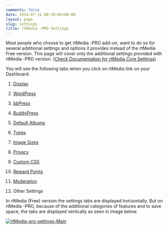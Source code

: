 ```yaml
---
comments: false
date: 2014-07-31 00:39:03+00:00
layout: page
slug: settings
title: rtMedia -PRO Settings
---
```


Most people who choose to get rtMedia -PRO add-on, want to do so for several additional settings and options it provides instead of the rtMedia Free version. This page will cover only the additional settings provided with rtMedia -PRO version. ([Check Documentation for rtMedia Core Settings](http://docs.rtcamp.com/rtmedia/getting-started/settings/))

You will see the following tabs when you click on rtMedia link on your Dashboard.



	
  1. [Display](http://docs.rtcamp.com/rtmedia/addons/rtmedia-pro/settings/display/)

	
  2. [WordPress](http://docs.rtcamp.com/rtmedia/addons/rtmedia-pro/settings/wordpress/)

	
  3. [bbPress](http://docs.rtcamp.com/rtmedia/addons/rtmedia-pro/settings/bbpress/)

	
  4. [BuddyPress](http://docs.rtcamp.com/rtmedia/addons/rtmedia-pro/settings/buddypress/)

	
  5. [Default Albums](http://docs.rtcamp.com/rtmedia/addons/rtmedia-pro/settings/default-albums-2/)

	
  6. [Types](http://docs.rtcamp.com/rtmedia/addons/rtmedia-pro/settings/types/)

	
  7. [Image Sizes](http://docs.rtcamp.com/rtmedia/addons/rtmedia-pro/settings/image-sizes/)

	
  8. [Privacy](http://docs.rtcamp.com/rtmedia/addons/rtmedia-pro/settings/privacy/)

	
  9. [Custom CSS](http://docs.rtcamp.com/rtmedia/addons/rtmedia-pro/Settings/Custom-CSS/)

	
  10. [Reward Points](http://docs.rtcamp.com/rtmedia/addons/rtmedia-pro/features/features-part-2/reward-points/)

	
  11. [Moderation](http://docs.rtcamp.com/rtmedia/addons/rtmedia-pro/settings/moderation/)

	
  12. Other Settings


In rtMedia (Free) version the settings tabs are displayed horizontally. But on rtMedia -PRO, because of the additional categories of features and to save space, the tabs are displayed vertically as seen in image below.

[![rtMedia-pro-settings-Main](http://docs.rtcamp.com/wp-content/uploads/2014/07/rtMedia-pro-settings-Main.png)](http://docs.rtcamp.com/wp-content/uploads/2014/07/rtMedia-pro-settings-Main.png)




